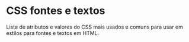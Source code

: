# CSS fontes e textos
Lista de atributos e valores do CSS mais usados e comuns para usar em estilos para fontes e textos em HTML. 
